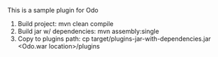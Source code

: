 This is a sample plugin for Odo

1. Build project: mvn clean compile
2. Build jar w/ dependencies: mvn assembly:single
3. Copy to plugins path: cp target/plugins-jar-with-dependencies.jar &lt;Odo.war location>/plugins
